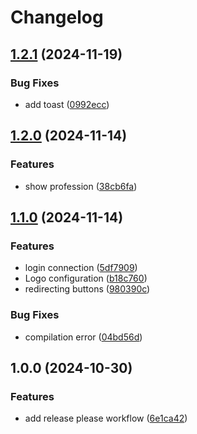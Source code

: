 # Changelog

## [1.2.1](https://github.com/KevinRojas89/Front-Grupo3DevOps/compare/v1.2.0...v1.2.1) (2024-11-19)


### Bug Fixes

* add toast ([0992ecc](https://github.com/KevinRojas89/Front-Grupo3DevOps/commit/0992ecc0bd256ff45a3d6c4581f73c2436c49416))

## [1.2.0](https://github.com/KevinRojas89/Front-Grupo3DevOps/compare/v1.1.0...v1.2.0) (2024-11-14)


### Features

* show profession ([38cb6fa](https://github.com/KevinRojas89/Front-Grupo3DevOps/commit/38cb6faf901dc7ad1f68b999ec459f37664b49b0))

## [1.1.0](https://github.com/KevinRojas89/Front-Grupo3DevOps/compare/v1.0.0...v1.1.0) (2024-11-14)


### Features

* login connection ([5df7909](https://github.com/KevinRojas89/Front-Grupo3DevOps/commit/5df79097241603d71be5e485d055771d4042f159))
* Logo configuration ([b18c760](https://github.com/KevinRojas89/Front-Grupo3DevOps/commit/b18c760ca936e1f5f6eb831959db1a85ad148d77))
* redirecting buttons ([980390c](https://github.com/KevinRojas89/Front-Grupo3DevOps/commit/980390c47312e74ccab14bacb9802df813f60bc7))


### Bug Fixes

* compilation error ([04bd56d](https://github.com/KevinRojas89/Front-Grupo3DevOps/commit/04bd56d73384faf1665ce18615363cc4a1bab237))

## 1.0.0 (2024-10-30)


### Features

* add release please workflow ([6e1ca42](https://github.com/KevinRojas89/Front-Grupo3DevOps/commit/6e1ca424f68eeee2b7821b293a8e728631ff0b8c))
